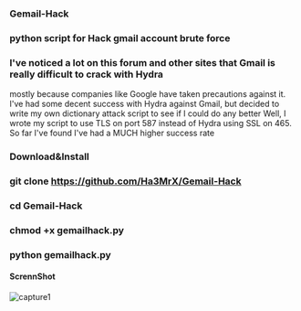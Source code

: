 ### Gemail-Hack

### python script for Hack gmail account brute force 

### I've noticed a lot on this forum and other sites that Gmail is really difficult to crack with Hydra
mostly because companies like Google have taken precautions against it. I've had some decent success with Hydra 
against Gmail, but decided to write my own dictionary attack script to see if I could do any better
Well, I wrote my script to use TLS on port 587 instead of Hydra using SSL on 465. So far I've 
found I've had a MUCH higher success rate

### Download&Install

### git clone https://github.com/Ha3MrX/Gemail-Hack

### cd Gemail-Hack

### chmod +x gemailhack.py

### python gemailhack.py

#### ScrennShot

![capture1](https://user-images.githubusercontent.com/33704360/38995760-7b25ec4c-439e-11e8-9430-c33bd9b1f5b4.PNG)

